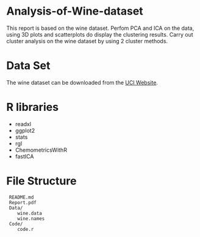 # Analysis-of-Wine-dataset
This report is based on the wine dataset. Perfom PCA and ICA on the data, using 3D plots and scatterplots do display the clustering results.
Carry out cluster analysis on the wine dataset by using 2 cluster methods.

# Data Set
The wine dataset can be downloaded from the [UCI Website](http://archive.ics.uci.edu/ml/datasets/Wine).

# R libraries
- readxl
- ggplot2
- stats
- rgl
- ChemometricsWithR
- fastICA

# File Structure
```
 README.md
 Report.pdf
 Data/
    wine.data
    wine.names
 Code/
    code.r
 ```
